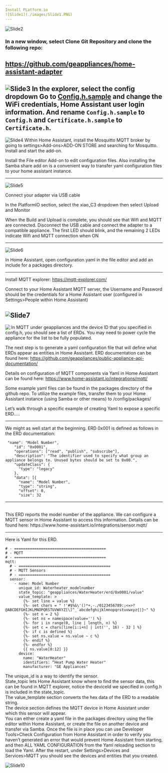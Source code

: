 ```yaml
---
Install PLatform.io
![Slide1](./images/Slide1.PNG)
---
```

![Slide2](./images/Slide2.PNG)
### In a new window, select Clone Git Repository and clone the following repo:

https://github.com/geappliances/home-assistant-adapter
---
![Slide3](./images/Slide3.PNG)
In the explorer, select the config dropdown
Go to [Config.h.sample](../config/Config.h.sample#L14) and change the WiFi credentials, Home Assistant user login information. And rename `Config.h.sample` to `Config.h` and `Certificate.h.sample` to `Certificate.h`.
---
![Slide4](./images/Slide4.PNG)
Within Home Assistant, install the Mosquitto MQTT broker by going to settings>Add-ons>ADD-ON STORE and searching for Mosquitto.  Install and start the add-on.

Install the File editor Add-on to edit configuration files.  Also installing the Samba share add on is a convenient way to transfer yaml configuration files to your home assistant instance. 

---
![Slide5](./images/Slide5.PNG)

Connect your adapter via USB cable

In the PlatformIO section, select the xiao_C3 dropdown then select Upload and Monitor

When the Build and Upload is complete, you should see that Wifi and MQTT are connected.  Disconnect the USB cable and connect the adapter to a compatible appliance.  The first LED should blink, and the remaining 2 LEDs indicate Wifi and MQTT connection when ON


---
![Slide6](./images/Slide6.PNG)

In Home Assistant, open configuration.yaml in the file editor and add an include for a packages directory.

---
Install MQTT explorer: https://mqtt-explorer.com/

Connect to your Home Assistant MQTT server, the Username and Password should be the credentials for a Home Assistant user (configured in Settings>People within Home Assistant)


![Slide7](./images/Slide7.PNG)
---
<img align="left" src="./images/Slide8.PNG">





In MQTT under geappliances and the device ID that you specified in config.h, you should see a list of ERDs.  You may need to power cycle the appliance for the list to be fully populated.

The next step is to generate a yaml configuration file that will define what ERDs appear as entities in Home Assistant.  ERD documentation can be found here:  https://github.com/geappliances/public-appliance-api-documentation/

Details on configuration of MQTT components via Yaml in Home Assistant can be found here: https://www.home-assistant.io/integrations/mqtt/

Some example yaml files can be found in the packages directory of the github repo.  To utilize the example files, transfer them to your Home Assistant instance (using Samba or other means) to /config/packages/

Let’s walk through a specific example of creating Yaml to expose a specific ERD…..

---
We might as well start at the beginning.  ERD 0x001 is defined as follows in the ERD documentation:

```
 "name": "Model Number",
    "id": "0x0001",
    "operations": ["read", "publish", "subscribe"],
    "description": "The identifier used to specify what group an appliance belongs to. Unused bytes should be set to 0x00.",
    "updateClass": {
      "type": "legacy"
    },
    "data": [{
      "name": "Model Number",
      "type": "string",
      "offset": 0,
      "size": 32
```
---
<br>
This ERD reports the model number of the appliance.  We can configure a MQTT sensor in Home Assistant to access this information.  Details can be found here:  https://www.home-assistant.io/integrations/sensor.mqtt/

---

Here is Yaml for this ERD. 

```
# - =========================================
# - MQTT
# - =========================================
mqtt:
  # - =========================================
  # - MQTT Sensors
  # - =========================================
  sensor:
    - name: Model Number
      unique_id: Waterheater_modelnumber
      state_topic: "geappliances/WaterHeater/erd/0x0001/value"
      value_template: >
        {%- set line = value %}
        {%- set chars = " !'#$%&\'()*+,-./0123456789:;<=>?@ABCDEFGHIJKLMNOPQRSTUVWXYZ[\]^_`abcdefghijklmnopqrstuvwxyz{|}~" %}
        {%- set n = 2 %}
        {%- set ns = namespace(value='') %}
        {%- for i in range(0, line | length, n) %}
        {%- set c = chars[line[i:i+n] | int('', 16) - 32 ] %}
        {%- if c is defined %}
        {%- set ns.value = ns.value ~ c %}
        {%- endif %}
        {%- endfor %}
        {{ ns.value[0:12] }}
      device:
        name: "WaterHeater"
        identifiers: “Heat Pump Water Heater"
        manufacturer: "GE Appliances"
```

 The unique_id is a way to identify the sensor.  
 State_topic lets Home Assistant know where to find the sensor data, this can be found in MQTT explorer, notice the deviceId we specified in config.h is included in the state_topic.  
 The value_template section converts the hex data of the ERD to a readable string.  
 The device section defines the MQTT device in Home Assistant under which this sensor will appear.  
 You can either create a yaml file in the packages directory using the file editor within Home Assistant, or create the file on another device and transfer via Samba.  Once the file is in place you can use Developer Tools>Check Configuration from Home Assistant in order to verify you haven’t generated an error that would prevent Home Assistant from starting, and then  ALL YAML CONFIGURATION from the Yaml reloading section to load the Yaml.  After the restart, under Settings>Devices and Services>MQTT you should see the devices and entities that you created.
 
 ![Slide10](./images/Slide10.PNG)	